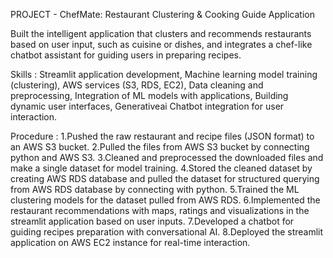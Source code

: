 PROJECT - ChefMate: Restaurant Clustering & Cooking Guide Application

Built the intelligent application that clusters and recommends restaurants based on user input, such as cuisine or dishes, and integrates a chef-like chatbot assistant for guiding users in preparing recipes.

Skills : Streamlit application development, Machine learning model training (clustering), AWS services (S3, RDS, EC2), Data cleaning and preprocessing,
Integration of ML models with applications, Building dynamic user interfaces, Generativeai Chatbot integration for user interaction.

Procedure : 
   1.Pushed the raw restaurant and recipe files (JSON format) to an AWS S3 bucket.
   2.Pulled the files from AWS S3 bucket by connecting python and AWS S3. 
   3.Cleaned and preprocessed the downloaded files and make a single dataset for model training.
   4.Stored the cleaned dataset by creating AWS RDS database and pulled the dataset for structured querying from AWS RDS database by connecting with python. 
   5.Trained the ML clustering models for the dataset pulled from AWS RDS.
   6.Implemented the restaurant recommendations with maps, ratings and visualizations in the streamlit application based on user inputs.
   7.Developed a chatbot for guiding recipes preparation with conversational AI.
   8.Deployed the streamlit application on AWS EC2 instance for real-time interaction.




